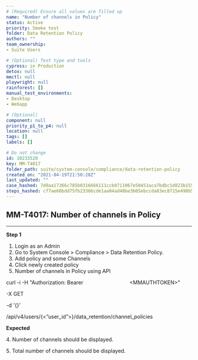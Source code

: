 ```yaml
---
# (Required) Ensure all values are filled up
name: "Number of channels in Policy"
status: Active
priority: Smoke test
folder: Data Retention Policy
authors: ""
team_ownership: 
- Suite Users

# (Optional) Test type and tools
cypress: in Production
detox: null
mmctl: null
playwright: null
rainforest: []
manual_test_environments: 
- Desktop
- Webapp

# (Optional)
component: null
priority_p1_to_p4: null
location: null
tags: []
labels: []

# Do not change
id: 10233520
key: MM-T4017
folder_path: suite/system-console/compliance/data-retention-policy
created_on: "2021-04-19T21:50:28Z"
last_updated: ""
case_hashed: 7d9aa17366c785b0316666111ccb0711067e50451aca7bdbc1d823b155c108a5f621c8dde50c917e57cfd9185c1697fc
steps_hashed: cf7ae60bdd75fb23366cde1aa04ad40be3b05ebccda83ec8715e498b5ea938a085eec6067f808ddeed8397c4affd4a9f
---
```


## MM-T4017: Number of channels in Policy

---

**Step 1**

1. Login as an Admin
2. Go to System Console > Compliance > Data Retention Policy.
3. Add policy and some Channels
4. Click newly created policy
5. Number of channels in Policy using API

curl -i -H "Authorization: Bearer                                \<MMAUTHTOKEN>" 

\-X GET 

\-d '{}’

/api/v4/users/{<”user\_id”>}/data\_retention/channel\_policies

**Expected**

4\. Number of channels should be displayed.

5\. Total number of channels should be displayed.
